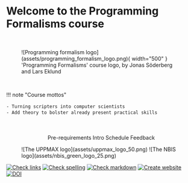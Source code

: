 # Welcome to the Programming Formalisms course

<br/>

<figure markdown="span">
  ![Programming formalism logo](assets/programming_formalism_logo.png){ width="500" }
  <figcaption>'Programming Formalisms' course logo, by Jonas Söderberg and Lars Eklund</figcaption>
</figure>

<br/>

!!! note "Course mottos"

    - Turning scripters into computer scientists
    - Add theory to bolster already present practical skills

<br/>

<div style="text-align: center; margin-top: 20px;">
    <a href="prereqs.md" class="md-button md-button--primary" style="text-decoration:none;">Pre-requirements</a>
    <a href="intro.md" class="md-button md-button--primary" style="text-decoration:none;">Intro</a>
    <a href="schedule.md" class="md-button md-button--primary" style="text-decoration:none;">Schedule</a>
    <a href="misc/feedback.md" class="md-button md-button--primary" style="text-decoration:none;">Feedback</a>
</div>

<figure markdown="span">
  ![The UPPMAX logo](assets/uppmax_logo_50.png)
  ![The NBIS logo](assets/nbis_green_logo_25.png)
</figure>



<!-- markdownlint-disable MD013 --><!-- Badges cannot be split up over lines, hence will break 80 characters per line -->

[![Check links](https://github.com/UPPMAX/programming_formalisms/actions/workflows/check_links.yaml/badge.svg?branch=main)](https://github.com/UPPMAX/programming_formalisms/actions/workflows/check_links.yaml)
[![Check spelling](https://github.com/UPPMAX/programming_formalisms/actions/workflows/check_spelling.yaml/badge.svg?branch=main)](https://github.com/UPPMAX/programming_formalisms/actions/workflows/check_spelling.yaml)
[![Check markdown](https://github.com/UPPMAX/programming_formalisms/actions/workflows/check_markdown.yaml/badge.svg?branch=main)](https://github.com/UPPMAX/programming_formalisms/actions/workflows/check_markdown.yaml)
[![Create website](https://github.com/UPPMAX/programming_formalisms/actions/workflows/create_website.yaml/badge.svg?branch=main)](https://github.com/UPPMAX/programming_formalisms/actions/workflows/create_website.yaml)
[![DOI](https://zenodo.org/badge/549484381.svg)](https://doi.org/10.5281/zenodo.14591462)

<!-- markdownlint-enable MD013 -->
